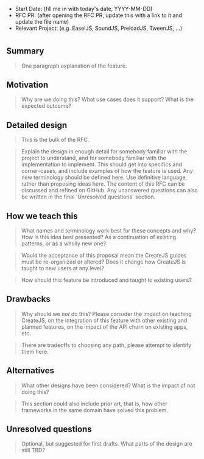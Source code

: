 - Start Date: (fill me in with today's date, YYYY-MM-DD)
- RFC PR: (after opening the RFC PR, update this with a link to it and update the file name)
- Relevant Project: (e.g. EaselJS, SoundJS, PreloadJS, TweenJS, ...)

# <RFC title>

## Summary

> One paragraph explanation of the feature.

## Motivation

> Why are we doing this? What use cases does it support? What is the expected
outcome?

## Detailed design

> This is the bulk of the RFC.

> Explain the design in enough detail for somebody
familiar with the project to understand, and for somebody familiar with the
implementation to implement. This should get into specifics and corner-cases,
and include examples of how the feature is used. Any new terminology should be
defined here.
Use definitive language, rather than proposing ideas here. The content of this
RFC can be discussed and refined on GitHub. Any unanswered questions can also
be written in the final 'Unresolved questions' section.

## How we teach this

> What names and terminology work best for these concepts and why? How is this
idea best presented? As a continuation of existing patterns, or as a
wholly new one?

> Would the acceptance of this proposal mean the CreateJS guides must be
re-organized or altered? Does it change how CreateJS is taught to new users
at any level?

> How should this feature be introduced and taught to existing users?

## Drawbacks

> Why should we *not* do this? Please consider the impact on teaching CreateJS,
on the integration of this feature with other existing and planned features,
on the impact of the API churn on existing apps, etc.

> There are tradeoffs to choosing any path, please attempt to identify them here.

## Alternatives

> What other designs have been considered? What is the impact of not doing this?

> This section could also include prior art, that is, how other frameworks in the same domain have solved this problem.

## Unresolved questions

> Optional, but suggested for first drafts. What parts of the design are still
TBD?

